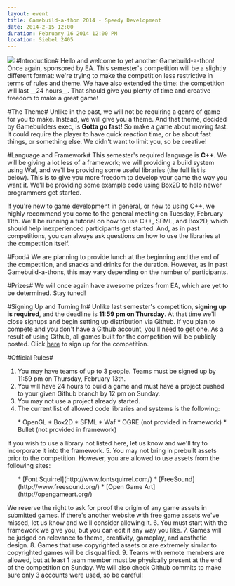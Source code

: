 ```yaml
---
layout: event
title: Gamebuild-a-thon 2014 - Speedy Development
date: 2014-2-15 12:00
duration: February 16 2014 12:00 PM
location: Siebel 2405
---
```


<img src="{{ site.url }}/img/events/gb_2014_thumbnail.png" class="small" />
#Introduction#
Hello and welcome to yet another Gamebuild-a-thon! Once again, sponsored by EA. This semester's competition will be a slightly different format: we're trying to make the competition less restrictive in terms of rules and theme. We have also extended the time: the competition will last __24 hours__. That should give you plenty of time and creative freedom to make a great game!

#The Theme#
Unlike in the past, we will not be requiring a genre of game for you to make. Instead, we will give you a theme. And that theme, decided by Gamebuilders exec, is __Gotta go fast!__ So make a game about moving fast. It could require the player to have quick reaction time, or be about fast things, or something else. We didn't want to limit you, so be creative!

#Language and Framework#
This semester's required language is __C++__. We will be giving a lot less of a framework; we will providing a build system using Waf, and we'll be providing some useful libraries (the full list is below). This is to give you more freedom to develop your game the way you want it. We'll be providing some example code using Box2D to help newer programmers get started.

If you're new to game development in general, or new to using C++, we highly recommend you come to the general meeting on Tuesday, February 11th. We'll be running a tutorial on how to use C++, SFML, and Box2D, which should help inexperienced participants get started. And, as in past competitions, you can always ask questions on how to use the libraries at the competition itself.

#Food#
We are planning to provide lunch at the beginning and the end of the competition, and snacks and drinks for the duration. However, as in past Gamebuild-a-thons, this may vary depending on the number of participants.

#Prizes#
We will once again have awesome prizes from EA, which are yet to be determined. Stay tuned!

#Signing Up and Turning In#
Unlike last semester's competition, __signing up is required__, and the deadline is __11:59 pm on Thursday__. At that time we'll close signups and begin setting up distribution via Github. If you plan to compete and you don't have a Github account, you'll need to get one. As a result of using Github, all games built for the competition will be publicly posted. Click [here](https://docs.google.com/forms/d/1tEuqBpx3vwq1oqXYlS6rAsWeKLsIsrlbuffXXm5zFKI/viewform) to sign up for the competition.

#Official Rules#
1. You may have teams of up to 3 people. Teams must be signed up by 11:59 pm on Thursday, February 13th. 
2. You will have 24 hours to build a game and must have a project pushed to your given Github branch by 12 pm on Sunday.
3. You may not use a project already started.
4. The current list of allowed code libraries and systems is the following:
<ul>
* OpenGL
* Box2D
* SFML
* Waf
* OGRE (not provided in framework)
* Bullet (not provided in framework)
</ul>
If you wish to use a library not listed here, let us know and we'll try to incorporate it into the framework. 
5. You may not bring in prebuilt assets prior to the competition. However, you are allowed to use assets from the following sites:
<ul>
* [Font Squirrel](http://www.fontsquirrel.com/)
* [FreeSound](http://www.freesound.org/)
* [Open Game Art](http://opengameart.org/)
</ul>
We reserve the right to ask for proof the origin of any game assets in submitted games. If there's another website with free game assets we've missed, let us know and we'll consider allowing it.
6. You must start with the framework we give you, but you can edit it any way you like.
7. Games will be judged on relevance to theme, creativity, gameplay, and aesthetic design.
8. Games that use copyrighted assets or are extremely similar to copyrighted games will be disqualified.
9. Teams with remote members are allowed, but at least 1 team member must be physically present at the end of the competition on Sunday. We will also check Github commits to make sure only 3 accounts were used, so be careful!


